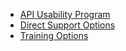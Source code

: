 

* [API Usability Program](https://18f.github.io/API-Usability-Testing)
* [Direct Support Options](http://18f.github.io/API-All-the-X/pages/agency_support.html)
* [Training Options](http://18f.github.io/API-All-the-X/pages/api_training.html)
